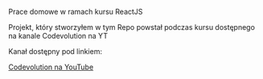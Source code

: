 Prace domowe w ramach kursu ReactJS

Projekt, który stworzyłem w tym Repo powstał podczas kursu dostępnego na kanale Codevolution na YT

Kanał dostępny pod linkiem:

[Codevolution na YouTube](https://www.youtube.com/channel/UC80PWRj_ZU8Zu0HSMNVwKWw)
